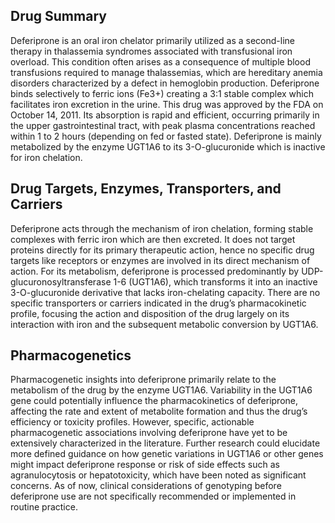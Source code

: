 ## Drug Summary
Deferiprone is an oral iron chelator primarily utilized as a second-line therapy in thalassemia syndromes associated with transfusional iron overload. This condition often arises as a consequence of multiple blood transfusions required to manage thalassemias, which are hereditary anemia disorders characterized by a defect in hemoglobin production. Deferiprone binds selectively to ferric ions (Fe3+) creating a 3:1 stable complex which facilitates iron excretion in the urine. This drug was approved by the FDA on October 14, 2011. Its absorption is rapid and efficient, occurring primarily in the upper gastrointestinal tract, with peak plasma concentrations reached within 1 to 2 hours (depending on fed or fasted state). Deferiprone is mainly metabolized by the enzyme UGT1A6 to its 3-O-glucuronide which is inactive for iron chelation.

## Drug Targets, Enzymes, Transporters, and Carriers
Deferiprone acts through the mechanism of iron chelation, forming stable complexes with ferric iron which are then excreted. It does not target proteins directly for its primary therapeutic action, hence no specific drug targets like receptors or enzymes are involved in its direct mechanism of action. For its metabolism, deferiprone is processed predominantly by UDP-glucuronosyltransferase 1-6 (UGT1A6), which transforms it into an inactive 3-O-glucuronide derivative that lacks iron-chelating capacity. There are no specific transporters or carriers indicated in the drug’s pharmacokinetic profile, focusing the action and disposition of the drug largely on its interaction with iron and the subsequent metabolic conversion by UGT1A6.

## Pharmacogenetics
Pharmacogenetic insights into deferiprone primarily relate to the metabolism of the drug by the enzyme UGT1A6. Variability in the UGT1A6 gene could potentially influence the pharmacokinetics of deferiprone, affecting the rate and extent of metabolite formation and thus the drug’s efficiency or toxicity profiles. However, specific, actionable pharmacogenetic associations involving deferiprone have yet to be extensively characterized in the literature. Further research could elucidate more defined guidance on how genetic variations in UGT1A6 or other genes might impact deferiprone response or risk of side effects such as agranulocytosis or hepatotoxicity, which have been noted as significant concerns. As of now, clinical considerations of genotyping before deferiprone use are not specifically recommended or implemented in routine practice.